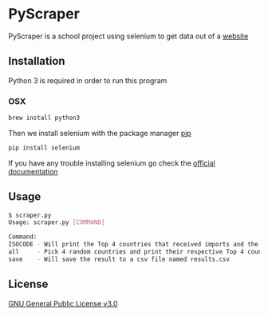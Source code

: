 # PyScraper

PyScraper is a school project using selenium to get data out of a [website](https://wits.worldbank.org/CountryProfile/en/Country/FRA/Year/2017/TradeFlow/Export/Partner/by-country/Product/Total)

## Installation

Python 3 is required in order to run this program

### OSX

```bash
brew install python3
```

Then we install selenium with the package manager [pip](https://pip.pypa.io/en/stable/)
```bash
pip install selenium
```

If you have any trouble installing selenium go check the [official documentation](https://selenium-python.readthedocs.io/installation.html)

## Usage

```bash
$ scraper.py
Usage: scraper.py [COMMAND]

Command:
ISOCODE - Will print the Top 4 countries that received imports and the import amount in 2017 from the country ISOCODE
all     - Pick 4 random countries and print their respective Top 4 countries that received imports and the import amount in 2017
save    - Will save the result to a csv file named results.csv
```

## License

[GNU General Public License v3.0](https://www.gnu.org/licenses/gpl-3.0.en.html)